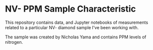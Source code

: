 # NV- PPM Sample Characteristic

This repository contains data, and Jupyter notebooks of measurements related to 
a particular NV- diamond sample I've been working with. 

The sample was created by Nicholas Yama and contains PPM levels of nitrogen. 
